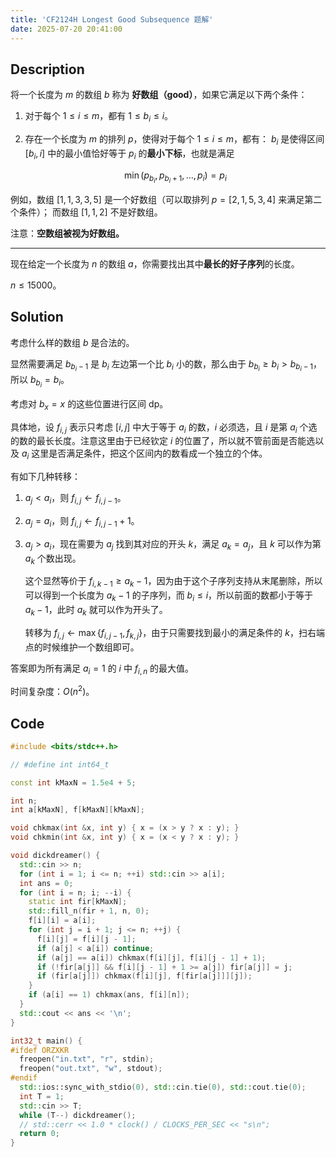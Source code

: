 ```yaml
---
title: 'CF2124H Longest Good Subsequence 题解'
date: 2025-07-20 20:41:00
---
```


## Description

将一个长度为 $m$ 的数组 $b$ 称为 **好数组（good）**，如果它满足以下两个条件：

1. 对于每个 $1 \leq i \leq m$，都有 $1 \leq b_i \leq i$。

2. 存在一个长度为 $m$ 的排列 $p$，使得对于每个 $1 \leq i \leq m$，都有：
   $b_i$ 是使得区间 $[b_i, i]$ 中的最小值恰好等于 $p_i$ 的**最小下标**，也就是满足

   $$
   \min(p_{b_i}, p_{b_i+1}, \dots, p_i) = p_i
   $$

例如，数组 $[1,1,3,3,5]$ 是一个好数组（可以取排列 $p = [2,1,5,3,4]$ 来满足第二个条件）；
而数组 $[1,1,2]$ 不是好数组。

注意：**空数组被视为好数组。**

---

现在给定一个长度为 $n$ 的数组 $a$，你需要找出其中**最长的好子序列**的长度。

$n\leq 15000$。

## Solution

考虑什么样的数组 $b$ 是合法的。

显然需要满足 $b_{b_i-1}$ 是 $b_i$ 左边第一个比 $b_i$ 小的数，那么由于 $b_{b_i}\geq b_i>b_{b_i-1}$，所以 $b_{b_i}=b_i$。

考虑对 $b_x=x$ 的这些位置进行区间 dp。

具体地，设 $f_{i,j}$ 表示只考虑 $[i,j]$ 中大于等于 $a_i$ 的数，$i$ 必须选，且 $i$ 是第 $a_i$ 个选的数的最长长度。注意这里由于已经钦定 $i$ 的位置了，所以就不管前面是否能选以及 $a_i$ 这里是否满足条件，把这个区间内的数看成一个独立的个体。

有如下几种转移：

1. $a_j<a_i$，则 $f_{i,j}\leftarrow f_{i,j-1}$。
2. $a_j=a_i$，则 $f_{i,j}\leftarrow f_{i,j-1}+1$。
3. $a_j>a_i$，现在需要为 $a_j$ 找到其对应的开头 $k$，满足 $a_k=a_j$，且 $k$ 可以作为第 $a_k$ 个数出现。

	这个显然等价于 $f_{i,k-1}\geq a_k-1$，因为由于这个子序列支持从末尾删除，所以可以得到一个长度为 $a_k-1$ 的子序列，而 $b_i\leq i$，所以前面的数都小于等于 $a_k-1$，此时 $a_k$ 就可以作为开头了。

	转移为 $f_{i,j}\leftarrow\max\{f_{i,j-1},f_{k,j}\}$，由于只需要找到最小的满足条件的 $k$，扫右端点的时候维护一个数组即可。

答案即为所有满足 $a_i=1$ 的 $i$ 中 $f_{i,n}$ 的最大值。

时间复杂度：$O(n^2)$。

## Code

```cpp
#include <bits/stdc++.h>

// #define int int64_t

const int kMaxN = 1.5e4 + 5;

int n;
int a[kMaxN], f[kMaxN][kMaxN];

void chkmax(int &x, int y) { x = (x > y ? x : y); }
void chkmin(int &x, int y) { x = (x < y ? x : y); }

void dickdreamer() {
  std::cin >> n;
  for (int i = 1; i <= n; ++i) std::cin >> a[i];
  int ans = 0;
  for (int i = n; i; --i) {
    static int fir[kMaxN];
    std::fill_n(fir + 1, n, 0);
    f[i][i] = a[i];
    for (int j = i + 1; j <= n; ++j) {
      f[i][j] = f[i][j - 1];
      if (a[j] < a[i]) continue;
      if (a[j] == a[i]) chkmax(f[i][j], f[i][j - 1] + 1);
      if (!fir[a[j]] && f[i][j - 1] + 1 >= a[j]) fir[a[j]] = j;
      if (fir[a[j]]) chkmax(f[i][j], f[fir[a[j]]][j]);
    }
    if (a[i] == 1) chkmax(ans, f[i][n]);
  }
  std::cout << ans << '\n';
}

int32_t main() {
#ifdef ORZXKR
  freopen("in.txt", "r", stdin);
  freopen("out.txt", "w", stdout);
#endif
  std::ios::sync_with_stdio(0), std::cin.tie(0), std::cout.tie(0);
  int T = 1;
  std::cin >> T;
  while (T--) dickdreamer();
  // std::cerr << 1.0 * clock() / CLOCKS_PER_SEC << "s\n";
  return 0;
}
```